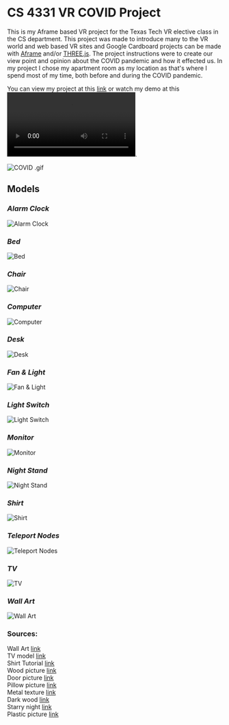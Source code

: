# CS 4331 VR COVID Project

This is my Aframe based VR project for the Texas Tech VR elective class in the CS department. This project was made to introduce many to the VR world and web based VR sites and Google Cardboard projects can be made with [Aframe](https://aframe.io/) and/or [THREE.js](https://threejs.org/). The project instructions were to create our view point and opinion about the COVID pandemic and how it effected us. In my project I chose my apartment room as my location as that's where I spend most of my time, both before and during the COVID pandemic.

You can view my project at this [link](https://sgo-nova.github.io/COVID-Aframe/) or watch my demo at this ![link](Pictures/MinuteVideo.mp4).

![COVID .gif](https://media.giphy.com/media/CTjL3dUOQKXsIeMN2S/giphy.gif)

## Models

### _Alarm Clock_

![Alarm Clock](Pictures/AlarmClock.PNG)

### _Bed_

![Bed](Pictures/Bed.PNG)

### _Chair_

![Chair](Pictures/Chair.PNG)

### _Computer_

![Computer](Pictures/Computer.PNG)

### _Desk_

![Desk](Pictures/Desk.PNG)

### _Fan & Light_

![Fan & Light](Pictures/Fan.PNG)

### _Light Switch_

![Light Switch](Pictures/Light_On.PNG)

### _Monitor_

![Monitor](Pictures/Monitor.PNG)

### _Night Stand_

![Night Stand](Pictures/NightStand.PNG)

### _Shirt_

![Shirt](Pictures/Shirt.PNG)

### _Teleport Nodes_

![Teleport Nodes](Pictures/TeleportNode.PNG)

### _TV_

![TV](Pictures/TV.PNG)

### _Wall Art_

![Wall Art](Pictures/WallArt.PNG)

### Sources:

Wall Art [link](https://images-na.ssl-images-amazon.com/images/I/61zzaOIDLsL._AC_SX522_.jpg)\
TV model [link](https://free3d.com/3d-model/mi-smart-tv-32-inch-239229.html)\
Shirt Tutorial [link](https://www.youtube.com/watch?v=GcM9nZrG6NY&t)\
Wood picture [link](https://images.assetsdelivery.com/compings_v2/weerapat/weerapat1507/weerapat150700034.jpg)\
Door picture [link](https://secure.img1-fg.wfcdn.com/im/31460569/resize-h800%5Ecompr-r85/3602/36024960/Paneled+Manufactured+Wood+Unfinished+6-Panel+Standard+Door.jpg)\
Pillow picture [link](https://miauss.com/wp-content/uploads/2019/03/PC050007_1.jpg)\
Metal texture [link](https://i.pinimg.com/originals/d4/02/d6/d402d650fd5aa58be87b6de5c87714b8.jpg)\
Dark wood [link](https://1.bp.blogspot.com/-PIdDfu35WX8/WFfXlALv0GI/AAAAAAAARbo/oFlC2XodBOU9eDgROg5lOR2lUpR764XIgCLcB/w1200-h630-p-k-no-nu/seamless_black_fine_wood_texture_texturise.jpg)\
Starry night [link](https://images-na.ssl-images-amazon.com/images/I/91iS91eizUL._AC_SX679_.jpg)\
Plastic picture [link](https://us.123rf.com/450wm/ensup/ensup1205/ensup120500113/13819569-black-plastic-texture.jpg?ver=6)
